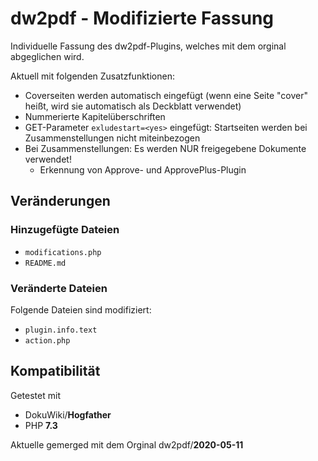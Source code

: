 # dw2pdf - Modifizierte Fassung

Individuelle Fassung des dw2pdf-Plugins, welches mit dem orginal abgeglichen wird.

Aktuell mit folgenden Zusatzfunktionen:

* Coverseiten werden automatisch eingefügt (wenn eine Seite "cover" heißt, wird sie automatisch als Deckblatt verwendet)
* Nummerierte Kapitelüberschriften
* GET-Parameter ``exludestart=<yes>`` eingefügt: Startseiten werden bei Zusammenstellungen nicht miteinbezogen
* Bei Zusammenstellungen: Es werden NUR freigegebene Dokumente verwendet!
  * Erkennung von Approve- und ApprovePlus-Plugin

## Veränderungen

### Hinzugefügte Dateien

* ``modifications.php``
* ``README.md``

### Veränderte Dateien

Folgende Dateien sind modifiziert:
* ``plugin.info.text``
* ``action.php``

## Kompatibilität

Getestet mit
* DokuWiki/**Hogfather**
* PHP **7.3**

Aktuelle gemerged mit dem Orginal dw2pdf/**2020-05-11**